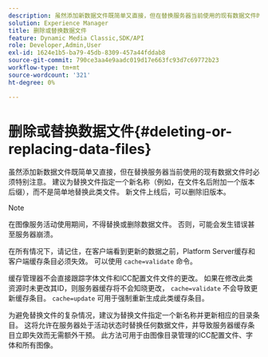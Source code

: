 ```yaml
---
description: 虽然添加新数据文件既简单又直接，但在替换服务器当前使用的现有数据文件时必须特别注意。 建议为替换文件指定一个新名称（例如，在文件名后附加一个版本后缀），而不是简单地替换此类文件。 新文件上线后，可以删除旧版本。
solution: Experience Manager
title: 删除或替换数据文件
feature: Dynamic Media Classic,SDK/API
role: Developer,Admin,User
exl-id: 1624e1b5-ba79-45db-8309-457a44fddab8
source-git-commit: 790ce3aa4e9aadc019d17e663fc93d7c69772b23
workflow-type: tm+mt
source-wordcount: '321'
ht-degree: 0%

---
```


# 删除或替换数据文件{#deleting-or-replacing-data-files}

虽然添加新数据文件既简单又直接，但在替换服务器当前使用的现有数据文件时必须特别注意。 建议为替换文件指定一个新名称（例如，在文件名后附加一个版本后缀），而不是简单地替换此类文件。 新文件上线后，可以删除旧版本。

>[!NOTE]
>
>在图像服务活动使用期间，不得替换或删除数据文件。 否则，可能会发生错误甚至服务器崩溃。

在所有情况下，请记住，在客户端看到更新的数据之前，Platform Server缓存和客户端缓存条目必须失效。 可以使用 `cache=validate` 命令。

缓存管理器不会直接跟踪字体文件和ICC配置文件文件的更改。 如果在修改此类资源时未更改其ID，则服务器缓存将不会知晓更改， `cache=validate` 不会导致更新缓存条目。 `cache=update` 可用于强制重新生成此类缓存条目。

为避免替换文件的复杂情况，建议为替换文件指定一个新名称并更新相应的目录条目。 这将允许在服务器处于活动状态时替换任何数据文件，并导致服务器缓存条目立即失效而无需额外干预。 此方法可用于由图像目录管理的ICC配置文件、字体和所有图像。

